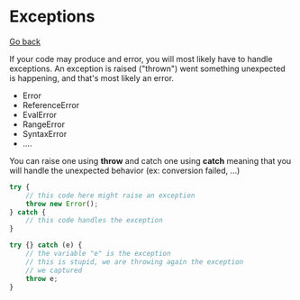 # Exceptions

[Go back](../index.md#basic-syntax)

If your code may produce and error, you will most likely have to handle exceptions. An exception is raised ("thrown") went something unexpected is happening, and that's most likely an error.

* Error
* ReferenceError
* EvalError
* RangeError
* SyntaxError
* ....

You can raise one using **throw** and catch one using **catch** meaning that you will handle the unexpected behavior (ex: conversion failed, ...)

```js
try {
    // this code here might raise an exception
    throw new Error();
} catch {
    // this code handles the exception
}

try {} catch (e) {
    // the variable "e" is the exception
    // this is stupid, we are throwing again the exception
    // we captured
    throw e;
}
```